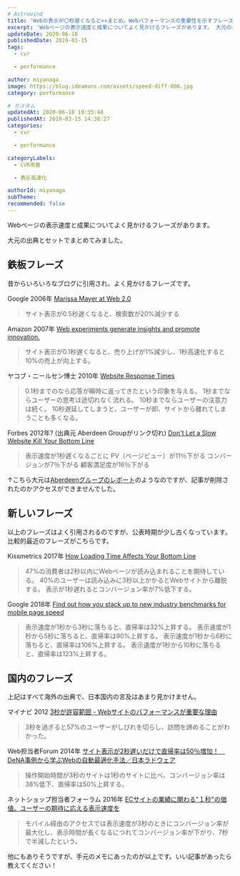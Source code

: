 ```yaml
---
# Astrowind
title: 'Webの表示が〇秒遅くなると××まとめ。Webパフォーマンスの重要性を示すフレーズ集'
excerpt: 'Webページの表示速度と成果についてよく見かけるフレーズがあります。 大元の出典...'
updateDate: 2020-06-18
publishedDate: 2019-03-15
tags: 
  - cvr

  - performance

author: miyanaga
image: https://blog.ideamans.com/assets/speed-diff-006.jpg
category: performance

# カスタム
updatedAt: 2020-06-18 10:35:48
publishedAt: 2019-03-15 14:38:27
categories: 
  - cvr

  - performance

categoryLabels: 
  - CVR改善

  - 表示高速化

authorId: miyanaga
subTheme: 
recommended: false
---
```


Webページの表示速度と成果についてよく見かけるフレーズがあります。

大元の出典とセットでまとめてみました。

## 鉄板フレーズ

昔からいろいろなブログに引用され、よく見かけるフレーズです。

Google 2006年 [Marissa Mayer at Web 2.0](http://glinden.blogspot.com/2006/11/marissa-mayer-at-web-20.html)

> サイト表示が0.5秒遅くなると、検索数が20%減少する

Amazon 2007年 [Web experiments generate insights and promote innovation.](http://robotics.stanford.edu/~ronnyk/2007IEEEComputerOnlineExperiments.pdf)

> サイト表示が0.1秒遅くなると、売り上げが1%減少し、1秒高速化すると10%の売上が向上する。

ヤコブ・ニールセン博士 2010年
[Website Response Times](https://www.nngroup.com/articles/website-response-times/)

> 0.1秒までのなら応答が瞬時に返ってきたという印象を与える。
> 1秒までならユーザーの思考は途切れなく流れる。
> 10秒までならユーザーの注意力は続く。
> 10秒遅延してしまうと、ユーザーが即、サイトから離れてしまうことも多くなる。

Forbes 2012年? (出典元 Aberdeen Groupがリンク切れ) [Don't Let a Slow Website Kill Your Bottom Line](https://www.forbes.com/sites/rogerdooley/2012/12/04/fast-sites/)

> 表示速度が1秒遅くなるごとに
> PV（ページビュー）が11％下がる
> コンバージョンが7％下がる
> 顧客満足度が16％下がる

↑こちら大元は[Aberdeenグループのレポート](http://www.aberdeen.com/Aberdeen-Library/5136/RA-performance-web-application.aspx)のようなのですが、記事が削除されたのかアクセスができませんでした。

## 新しいフレーズ

以上のフレーズはよく引用されるのですが、公表時期が少し古くなっています。比較的最近のフレーズがこちらです。

Kissmetrics 2017年 [How Loading Time Affects Your Bottom Line](https://neilpatel.com/blog/loading-time/)

> 47%の消費者は2秒以内にWebページが読み込まれることを期待している。
> 40%のユーザーは読み込みに3秒以上かかるとWebサイトから離脱する。
> 表示が1秒遅れるとコンバージョン率が7%低下する。

Google 2018年
[Find out how you stack up to new industry benchmarks for mobile page speed](https://www.thinkwithgoogle.com/marketing-resources/data-measurement/mobile-page-speed-new-industry-benchmarks/)

> 表示速度が1秒から3秒に落ちると、直帰率は32%上昇する。
> 表示速度が1秒から5秒に落ちると、直帰率は90%上昇する。
> 表示速度が1秒から6秒に落ちると、直帰率は106%上昇する。
> 表示速度が1秒から10秒に落ちると、直帰率は123%上昇する。

## 国内のフレーズ

上記はすべて海外の出典で、日本国内の言及はあまり見かけません。

マイナビ 2012
[3秒が許容範囲 - Webサイトのパフォーマンスが重要な理由](https://news.mynavi.jp/article/20121211-a025/)

> 3秒を過ぎると57%のユーザーがしびれを切らし、訪問を諦めることがわかった。

Web担当者Forum 2014年
[サイト表示が2秒遅いだけで直帰率は50％増加！　DeNA事例から学ぶWebの自動最適化手法／日本ラドウェア](https://webtan.impress.co.jp/e/2014/07/08/17757)

> 操作開始時間が3秒のサイトは1秒のサイトに比べ、コンバージョン率は38%低下、直帰率は50%上昇する。

ネットショップ担当者フォーラム 2016年
[ECサイトの業績に関わる"１秒"の価値。ユーザーの期待に応える表示速度を](https://netshop.impress.co.jp/node/2572)

> モバイル経由のアクセスでは表示速度が3秒のときにコンバージョン率が最大化し、表示時間が長くなるにつれてコンバージョン率が下がり、7秒で半減したという。

他にもありそうですが、手元のメモにあったのが以上です。いい記事があったら教えてください！



